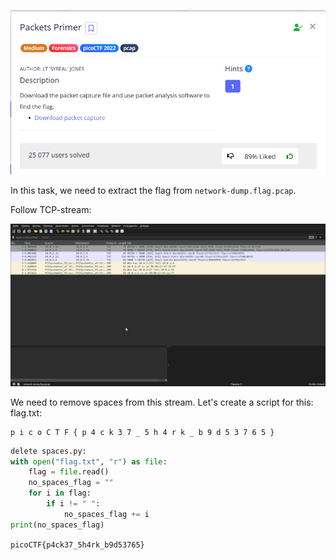![Task desc](../assets/images/Packets-Primer_image_1.png)

In this task, we need to extract the flag from `network-dump.flag.pcap`.

Follow TCP-stream:

![image_2](../assets/images/Packets-Primer_image_2.gif)

We need to remove spaces from this stream. Let's create a script for this:
flag.txt:
```
p i c o C T F { p 4 c k 3 7 _ 5 h 4 r k _ b 9 d 5 3 7 6 5 }
```

```python
delete spaces.py:
with open("flag.txt", "r") as file:
    flag = file.read()
    no_spaces_flag = ""
    for i in flag:
        if i != " ":
            no_spaces_flag += i
print(no_spaces_flag)
```


`picoCTF{p4ck37_5h4rk_b9d53765}`
